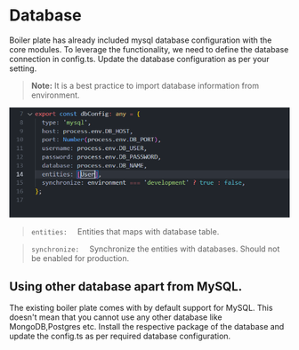 # Database

Boiler plate has already included mysql database configuration with the core modules. To leverage the functionality, we need to define the database connection in config.ts. Update the database configuration as per your setting.


> **Note:** It is a best practice to import database information from environment.


!['database config'](../../images/database-config.png)

> ```entities:  ``` Entities that maps with database table.

> ```synchronize:  ``` Synchronize the entities with databases. Should not be enabled for production.


## Using other database apart from MySQL. 

The existing boiler plate comes with by default support for MySQL. This doesn't mean that you cannot use any other database like MongoDB,Postgres etc. Install the respective package of the database and update the config.ts as per required database configuration.

